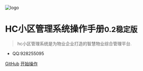 ![logo](favicon.ico)

# HC小区管理系统操作手册<small>0.2稳定版</small>

> hc小区管理系统是为物业企业打造的智慧物业综合管理平台.

* QQ:928255095

[GitHub](https://github.com/java110/MicroCommunity)
[开始操作](#_111理念)